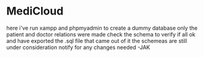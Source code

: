 # MediCloud

here i've run xampp and phpmyadmin to create a dummy database
only the patient and doctor relations were made
check the schema to verify if all ok
and have exported the .sql file that came out of it
the schemeas are still under consideration
notify for any changes needed
-JAK
